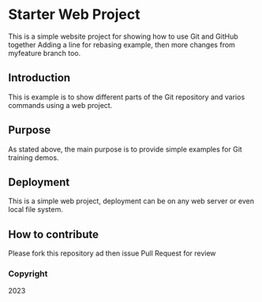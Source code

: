 # Starter Web Project

This is a simple website project for showing how to use Git and GitHub together
Adding a line for rebasing example, then more changes from myfeature branch too.

## Introduction

This is example is to show different parts of the Git repository and varios commands using a web project.

## Purpose

As stated above, the main purpose is to provide simple examples for Git training demos.

## Deployment

This is a simple web project, deployment can be on any web server or even local file system.

## How to contribute

Please fork this repository ad then issue Pull Request for review

### Copyright

2023